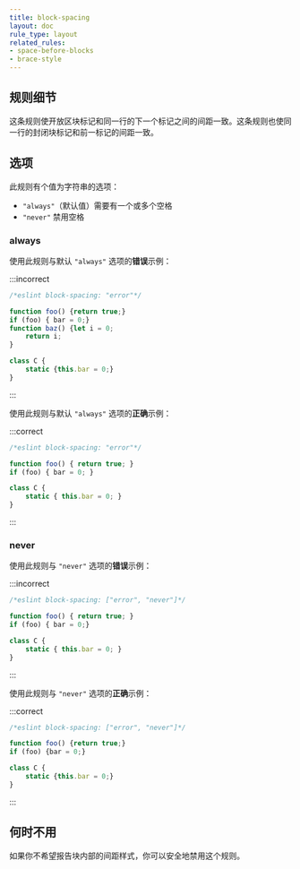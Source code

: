 ```yaml
---
title: block-spacing
layout: doc
rule_type: layout
related_rules:
- space-before-blocks
- brace-style
---
```


## 规则细节

这条规则使开放区块标记和同一行的下一个标记之间的间距一致。这条规则也使同一行的封闭块标记和前一标记的间距一致。

## 选项

此规则有个值为字符串的选项：

* `"always"`（默认值）需要有一个或多个空格
* `"never"` 禁用空格

### always

使用此规则与默认 `"always"` 选项的**错误**示例：

:::incorrect

```js
/*eslint block-spacing: "error"*/

function foo() {return true;}
if (foo) { bar = 0;}
function baz() {let i = 0;
    return i;
}

class C {
    static {this.bar = 0;}
}
```

:::

使用此规则与默认 `"always"` 选项的**正确**示例：

:::correct

```js
/*eslint block-spacing: "error"*/

function foo() { return true; }
if (foo) { bar = 0; }

class C {
    static { this.bar = 0; }
}
```

:::

### never

使用此规则与 `"never"` 选项的**错误**示例：

:::incorrect

```js
/*eslint block-spacing: ["error", "never"]*/

function foo() { return true; }
if (foo) { bar = 0;}

class C {
    static { this.bar = 0; }
}
```

:::

使用此规则与 `"never"` 选项的**正确**示例：

:::correct

```js
/*eslint block-spacing: ["error", "never"]*/

function foo() {return true;}
if (foo) {bar = 0;}

class C {
    static {this.bar = 0;}
}
```

:::

## 何时不用

如果你不希望报告块内部的间距样式，你可以安全地禁用这个规则。
